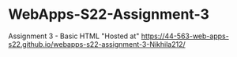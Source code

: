 # WebApps-S22-Assignment-3
Assignment 3 - Basic HTML
"Hosted at" https://44-563-web-apps-s22.github.io/webapps-s22-assignment-3-Nikhila212/